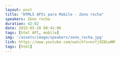 ```yaml
---
layout: post
title: "HTML5 APIs para Mobile - Zeno rocha"
speakers: Zeno rocha
duration: 42:02
date: 2015-05-28 08:41:06
tags: [html API, mobile]
img: '/assets/image/speakers/zeno_rocha.jpg'
link: https://www.youtube.com/watch?v=ncYj9Z8LwNM
tags: [html]
---
```


